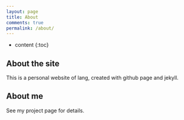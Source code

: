 ```yaml
---
layout: page
title: About
comments: true
permalink: /about/
---
```


* content
{:toc}

## About the site

This is a personal website of lang, created with github page and jekyll. 


## About me

See my project page for details.


